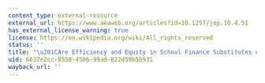 ```yaml
---
content_type: external-resource
external_url: https://www.aeaweb.org/articles?id=10.1257/jep.10.4.51
has_external_license_warning: true
license: https://en.wikipedia.org/wiki/All_rights_reserved
status: ''
title: "\u201CAre Efficiency and Equity in School Finance Substitutes or Complements?\u201D"
uid: 6637e2cc-8558-4506-99ad-822d59b5b931
wayback_url: ''
---
```


